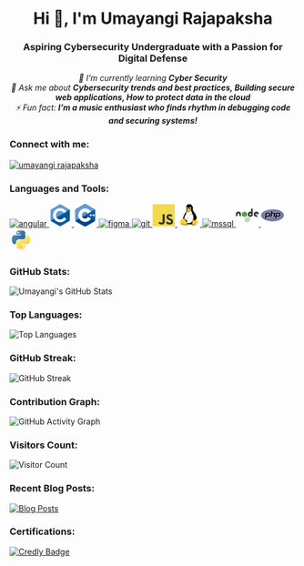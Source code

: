 <h1 align="center">Hi 👋, I'm Umayangi Rajapaksha</h1>
<h3 align="center">Aspiring Cybersecurity Undergraduate with a Passion for Digital Defense</h3>

<p align="center">
  <em>🌱 I’m currently learning <strong>Cyber Security</strong></em><br>
  <em>💬 Ask me about <strong>Cybersecurity trends and best practices, Building secure web applications, How to protect data in the cloud</strong></em><br>
  <em>⚡ Fun fact: <strong>I’m a music enthusiast who finds rhythm in debugging code and securing systems!</strong></em>
</p>

<h3 align="left">Connect with me:</h3>
<p align="left">
  <a href="http://www.linkedin.com/in/umayangi-rajapaksha-51601a2a1" target="blank">
    <img align="center" src="https://raw.githubusercontent.com/rahuldkjain/github-profile-readme-generator/master/src/images/icons/Social/linked-in-alt.svg" alt="umayangi rajapaksha" height="30" width="40" />
  </a>

</p>




<h3 align="left">Languages and Tools:</h3>
<p align="left">
  <a href="https://angular.io" target="_blank" rel="noreferrer">
    <img src="https://angular.io/assets/images/logos/angular/angular.svg" alt="angular" width="40" height="40"/>
  </a>
  <a href="https://www.cprogramming.com/" target="_blank" rel="noreferrer">
    <img src="https://raw.githubusercontent.com/devicons/devicon/master/icons/c/c-original.svg" alt="c" width="40" height="40"/>
  </a>
  <a href="https://www.w3schools.com/cpp/" target="_blank" rel="noreferrer">
    <img src="https://raw.githubusercontent.com/devicons/devicon/master/icons/cplusplus/cplusplus-original.svg" alt="cplusplus" width="40" height="40"/>
  </a>
  <a href="https://www.figma.com/" target="_blank" rel="noreferrer">
    <img src="https://www.vectorlogo.zone/logos/figma/figma-icon.svg" alt="figma" width="40" height="40"/>
  </a>
  <a href="https://git-scm.com/" target="_blank" rel="noreferrer">
    <img src="https://www.vectorlogo.zone/logos/git-scm/git-scm-icon.svg" alt="git" width="40" height="40"/>
  </a>
  <a href="https://developer.mozilla.org/en-US/docs/Web/JavaScript" target="_blank" rel="noreferrer">
    <img src="https://raw.githubusercontent.com/devicons/devicon/master/icons/javascript/javascript-original.svg" alt="javascript" width="40" height="40"/>
  </a>
  <a href="https://www.linux.org/" target="_blank" rel="noreferrer">
    <img src="https://raw.githubusercontent.com/devicons/devicon/master/icons/linux/linux-original.svg" alt="linux" width="40" height="40"/>
  </a>
  <a href="https://www.microsoft.com/en-us/sql-server" target="_blank" rel="noreferrer">
    <img src="https://www.svgrepo.com/show/303229/microsoft-sql-server-logo.svg" alt="mssql" width="40" height="40"/>
  </a>
  <a href="https://nodejs.org" target="_blank" rel="noreferrer">
    <img src="https://raw.githubusercontent.com/devicons/devicon/master/icons/nodejs/nodejs-original-wordmark.svg" alt="nodejs" width="40" height="40"/>
  </a>
  <a href="https://www.php.net" target="_blank" rel="noreferrer">
    <img src="https://raw.githubusercontent.com/devicons/devicon/master/icons/php/php-original.svg" alt="php" width="40" height="40"/>
  </a>
  <a href="https://www.python.org" target="_blank" rel="noreferrer">
    <img src="https://raw.githubusercontent.com/devicons/devicon/master/icons/python/python-original.svg" alt="python" width="40" height="40"/>
  </a>
</p>

<h3 align="left">GitHub Stats:</h3>
<p align="left">
  <img src="https://github-readme-stats.vercel.app/api?username=pomudithaumayangi&show_icons=true&count_private=true&hide=prs&theme=radical&border_radius=10&hide_title=true&bg_color=000000&line_height=40" alt="Umayangi's GitHub Stats" />
</p>

<h3 align="left">Top Languages:</h3>
<p align="left">
  <img src="https://github-readme-stats.vercel.app/api/top-langs?username=pomudithaumayangi&layout=compact&theme=radical&hide_title=true" alt="Top Languages" />
</p>

<h3 align="left">GitHub Streak:</h3>
<p align="left">
  <img src="https://github-readme-streak-stats.herokuapp.com/?user=pomudithaumayangi&theme=radical" alt="GitHub Streak" />
</p>


<h3 align="left">Contribution Graph:</h3>
<p align="left">
  <img src="https://github-readme-activity-graph.vercel.app/graph?username=pomudithaumayangi&theme=github-dark&hide_title=true&line=2ecc71&area=true&custom_title=Contribution%20Graph&height=150&loop=true" alt="GitHub Activity Graph" />
</p>

<h3 align="left">Visitors Count:</h3>
<p align="left">
  <img src="https://profile-counter.glitch.me/pomudithaumayangi/count.svg" alt="Visitor Count" />
</p>

<h3 align="left">Recent Blog Posts:</h3>
<p align="left">
  <a href="https://medium.com/@pomudithaumayangi">
    <img src="https://img.shields.io/badge/Read%20My%20Blog%20Posts-%20-blue?style=for-the-badge&logo=medium&logoColor=white" alt="Blog Posts" />
  </a>
</p>

<h3 align="left">Certifications:</h3>
<p align="left">
<a href="https://www.credly.com/users/umayangi-rajapaksha" target="blank">
  <img src="https://img.shields.io/badge/Certifications-%20-blue?style=for-the-badge&logo=credly&logoColor=white" alt="Credly Badge" />
</a>
</p>

